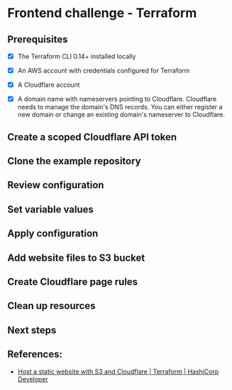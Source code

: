 # Frontend challenge - Terraform

## Prerequisites

- [x] The Terraform CLI 0.14+ installed locally

- [x] An AWS account with credentials configured for Terraform

- [x] A Cloudflare account

- [x] A domain name with nameservers pointing to Cloudflare. Cloudflare needs to manage the domain's DNS records. You can either
      register a new domain or change an existing domain's nameserver to Cloudflare.

## Create a scoped Cloudflare API token

## Clone the example repository

## Review configuration

## Set variable values

## Apply configuration

## Add website files to S3 bucket

## Create Cloudflare page rules

## Clean up resources

## Next steps

## References:

- [Host a static website with S3 and Cloudflare | Terraform | HashiCorp Developer](https://developer.hashicorp.com/terraform/tutorials/aws/cloudflare-static-website)
